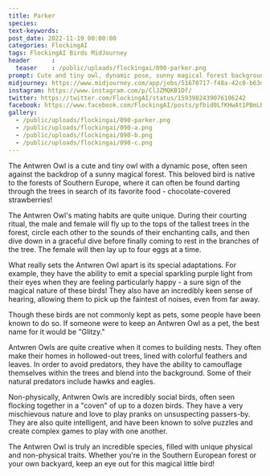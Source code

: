 ```yaml
---
title: Parker
species: 
text-keywords: 
post_date: 2022-11-19 00:00:00
categories: FlockingAI
tags: FlockingAI Birds MidJourney 
header      :
  teaser    : /public/uploads/flockingai/090-parker.png
prompt: Cute and tiny owl, dynamic pose, sunny magical forest background, ultra detail, intricate details, volumetric lighting, photo realistic, lifelike, photography, digital art, 8k,
midjourney: https://www.midjourney.com/app/jobs/51670717-f48a-42c0-b63d-44aeea610df9
instagram: https://www.instagram.com/p/ClJZMQKB1Df/
twitter: https://twitter.com/FlockingAI/status/1593982439076106242
facebook: https://www.facebook.com/FlockingAI/posts/pfbid0LfKHwAt1PBmLBUHKX1RXH6PE74i2fcVFVVLRGZLTiYMPW4fpX4TgRE4J7fJpdBqrl
gallery: 
  - /public/uploads/flockingai/090-parker.png
  - /public/uploads/flockingai/090-a.png
  - /public/uploads/flockingai/090-b.png
  - /public/uploads/flockingai/090-c.png
---
```


The Antwren Owl is a cute and tiny owl with a dynamic pose, often seen against the backdrop of a sunny magical forest. This beloved bird is native to the forests of Southern Europe, where it can often be found darting through the trees in search of its favorite food - chocolate-covered strawberries!

The Antwren Owl's mating habits are quite unique. During their courting ritual, the male and female will fly up to the tops of the tallest trees in the forest, circle each other to the sounds of their enchanting calls, and then dive down in a graceful dive before finally coming to rest in the branches of the tree. The female will then lay up to four eggs at a time.

What really sets the Antwren Owl apart is its special adaptations. For example, they have the ability to emit a special sparkling purple light from their eyes when they are feeling particularly happy - a sure sign of the magical nature of these birds! They also have an incredibly keen sense of hearing, allowing them to pick up the faintest of noises, even from far away.

Though these birds are not commonly kept as pets, some people have been known to do so. If someone were to keep an Antwren Owl as a pet, the best name for it would be "Glitzy."

Antwren Owls are quite creative when it comes to building nests. They often make their homes in hollowed-out trees, lined with colorful feathers and leaves. In order to avoid predators, they have the ability to camouflage themselves within the trees and blend into the background. Some of their natural predators include hawks and eagles.

Non-physically, Antwren Owls are incredibly social birds, often seen flocking together in a "coven" of up to a dozen birds. They have a very mischievous nature and love to play pranks on unsuspecting passers-by. They are also quite intelligent, and have been known to solve puzzles and create complex games to play with one another.

The Antwren Owl is truly an incredible species, filled with unique physical and non-physical traits. Whether you're in the Southern European forest or your own backyard, keep an eye out for this magical little bird!
